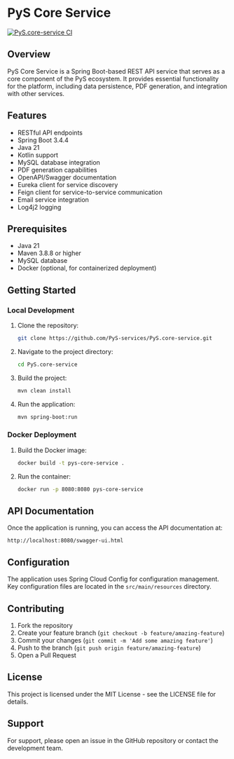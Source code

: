 # PyS Core Service

[![PyS.core-service CI](https://github.com/PyS-services/PyS.core-service/actions/workflows/maven.yml/badge.svg?branch=main)](https://github.com/PyS-services/PyS.core-service/actions/workflows/maven.yml)

## Overview

PyS Core Service is a Spring Boot-based REST API service that serves as a core component of the PyS ecosystem. It provides essential functionality for the platform, including data persistence, PDF generation, and integration with other services.

## Features

- RESTful API endpoints
- Spring Boot 3.4.4
- Java 21
- Kotlin support
- MySQL database integration
- PDF generation capabilities
- OpenAPI/Swagger documentation
- Eureka client for service discovery
- Feign client for service-to-service communication
- Email service integration
- Log4j2 logging

## Prerequisites

- Java 21
- Maven 3.8.8 or higher
- MySQL database
- Docker (optional, for containerized deployment)

## Getting Started

### Local Development

1. Clone the repository:
   ```bash
   git clone https://github.com/PyS-services/PyS.core-service.git
   ```

2. Navigate to the project directory:
   ```bash
   cd PyS.core-service
   ```

3. Build the project:
   ```bash
   mvn clean install
   ```

4. Run the application:
   ```bash
   mvn spring-boot:run
   ```

### Docker Deployment

1. Build the Docker image:
   ```bash
   docker build -t pys-core-service .
   ```

2. Run the container:
   ```bash
   docker run -p 8080:8080 pys-core-service
   ```

## API Documentation

Once the application is running, you can access the API documentation at:
```
http://localhost:8080/swagger-ui.html
```

## Configuration

The application uses Spring Cloud Config for configuration management. Key configuration files are located in the `src/main/resources` directory.

## Contributing

1. Fork the repository
2. Create your feature branch (`git checkout -b feature/amazing-feature`)
3. Commit your changes (`git commit -m 'Add some amazing feature'`)
4. Push to the branch (`git push origin feature/amazing-feature`)
5. Open a Pull Request

## License

This project is licensed under the MIT License - see the LICENSE file for details.

## Support

For support, please open an issue in the GitHub repository or contact the development team.
